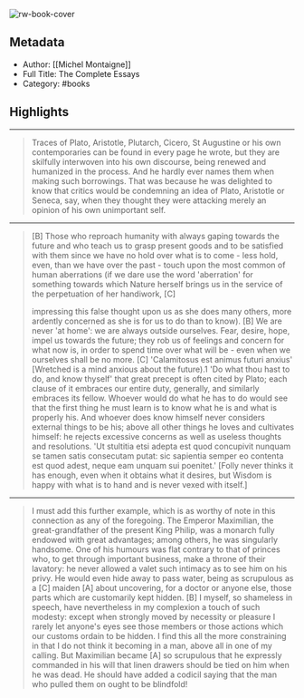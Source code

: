 ![rw-book-cover](https://images-na.ssl-images-amazon.com/images/I/51t0zDPS4fL._SL200_.jpg)

## Metadata
- Author: [[Michel Montaigne]]
- Full Title: The Complete Essays
- Category: #books

## Highlights
***

> Traces of Plato, Aristotle, Plutarch, Cicero, St Augustine or his own contemporaries can be found in every page he wrote, but they are skilfully interwoven into his own discourse, being renewed and humanized in the process. And he hardly ever names them when making such borrowings. That was because he was delighted to know that critics would be condemning an idea of Plato, Aristotle or Seneca, say, when they thought they were attacking merely an opinion of his own unimportant self.

***

> [B] Those who reproach humanity with always gaping towards the future and who teach us to grasp present goods and to be satisfied with them since we have no hold over what is to come - less hold, even, than we have over the past - touch upon the most common of human aberrations (if we dare use the word 'aberration' for something towards which Nature herself brings us in the service of the perpetuation of her handiwork, [C]
>
> impressing this false thought upon us as she does many others, more ardently concerned as she is for us to do than to know). [B] We are never 'at home': we are always outside ourselves. Fear, desire, hope, impel us towards the future; they rob us of feelings and concern for what now is, in order to spend time over what will be - even when we ourselves shall be no more. [C] 'Calamitosus est animus futuri anxius' [Wretched is a mind anxious about the future).1 'Do what thou hast to do, and know thyself' that great precept is often cited by Plato; each clause of it embraces our entire duty, generally, and similarly embraces its fellow. Whoever would do what he has to do would see that the first thing he must learn is to know what he is and what is properly his. And whoever does know himself never considers external things to be his; above all other things he loves and cultivates himself: he rejects excessive concerns as well as useless thoughts and resolutions. 'Ut stultitia etsi adepta est quod concupivit nunquam se tamen satis consecutam putat: sic sapientia semper eo contenta est quod adest, neque eam unquam sui poenitet.' [Folly never thinks it has enough, even when it obtains what it desires, but Wisdom is happy with what is to hand and is never vexed with itself.]

***

> I must add this further example, which is as worthy of note in this connection as any of the foregoing. The Emperor Maximilian, the great-grandfather of the present King Philip, was a monarch fully endowed with great advantages; among others, he was singularly handsome. One of his humours was flat contrary to that of princes who, to get through important business, make a throne of their lavatory: he never allowed a valet such intimacy as to see him on his privy. He would even hide away to pass water, being as scrupulous as a [C] maiden [A] about uncovering, for a doctor or anyone else, those parts which are customarily kept hidden. [B] I myself, so shameless in speech, have nevertheless in my complexion a touch of such modesty: except when strongly moved by necessity or pleasure I rarely let anyone's eyes see those members or those actions which our customs ordain to be hidden. I find this all the more constraining in that I do not think it becoming in a man, above all in one of my calling. But Maximilian became [A] so scrupulous that he expressly commanded in his will that linen drawers should be tied on him when he was dead. He should have added a codicil saying that the man who pulled them on ought to be blindfold!

